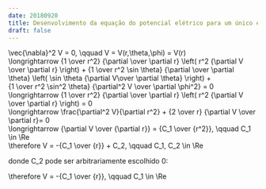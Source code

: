 ```yaml
---
date: 20180920
title: Desenvolvimento da equação do potencial elétrico para um único eletrodo de corrente em subsuperfície homogênea e isotrópica
draft: false
---
```



<div lang="latex">
\vec{\nabla}^2 V = 0, \qquad V = V(r,\theta,\phi) = V(r)
</div>

<div lang="latex">
\longrightarrow {1 \over r^2} {\partial \over \partial r} \left( r^2 {\partial V \over \partial r} \right) + {1 \over r^2 \sin \theta} {\partial \over \partial \theta}  \left( \sin \theta {\partial V\over \partial \theta} \right) + 
</div>
<div lang="latex">
{1 \over r^2 \sin^2 \theta} {\partial^2 V \over \partial \phi^2} = 0
</div>

<div lang="latex">
\longrightarrow {1 \over r^2} {\partial \over \partial r} \left( r^2 {\partial V \over \partial r} \right) = 0
</div>

<div lang="latex">
\longrightarrow \frac{\partial^2 V}{\partial r^2} + {2 \over r} {\partial V \over \partial r}= 0
</div>

<div lang="latex">
\longrightarrow {\partial V \over {\partial r}} = {C_1 \over {r^2}}, \qquad C_1 \in \Re
</div>

<div lang="latex">
\therefore V = -{C_1 \over {r}} + C_2, \qquad C_1, C_2 \in \Re
</div>

donde <span lang="latex">C_2</span> pode ser arbitrariamente escolhido 0:

<div lang="latex">
\therefore V = -{C_1 \over {r}}, \qquad C_1 \in \Re
</div>

